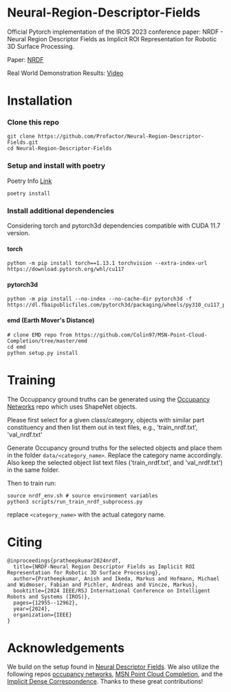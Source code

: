 # Neural-Region-Descriptor-Fields

Official Pytorch implementation of the IROS 2023 conference paper: NRDF - Neural Region Descriptor Fields as Implicit ROI Representation for Robotic 3D Surface Processing.

Paper: [NRDF](https://ieeexplore.ieee.org/document/10802862)

Real World Demonstration Results: [Video](https://www.youtube.com/watch?v=YiEGInDQT-o)


# Installation


### Clone this repo

```
git clone https://github.com/Profactor/Neural-Region-Descriptor-Fields.git
cd Neural-Region-Descriptor-Fields 
```

### Setup and install with poetry
Poetry Info [Link](https://python-poetry.org/docs/)
```
poetry install
```

### Install additional dependencies
Considering torch and pytorch3d dependencies compatible with CUDA 11.7 version.

#### torch
```
python -m pip install torch==1.13.1 torchvision --extra-index-url https://download.pytorch.org/whl/cu117
```

#### pytorch3d
```
python -m pip install --no-index --no-cache-dir pytorch3d -f https://dl.fbaipublicfiles.com/pytorch3d/packaging/wheels/py310_cu117_pyt1131/download.html
```
#### emd (Earth Mover's Distance)
```
# clone EMD repo from https://github.com/Colin97/MSN-Point-Cloud-Completion/tree/master/emd
cd emd
python setup.py install
```


# Training
The Occuppancy ground truths can be generated using the [Occupancy Networks](https://github.com/autonomousvision/occupancy_networks?tab=readme-ov-file#dataset) repo which uses ShapeNet objects.

Please first select for a given class/category, objects with similar part constituency and then list them out in text files, e.g., 'train_nrdf.txt', 'val_nrdf.txt'

Generate Occupancy ground truths for the selected objects and place them in the folder `data/<category_name>`. Replace the category name accordingly. Also keep the selected object list text files ('train_nrdf.txt', and 'val_nrdf.txt') in the same folder.

Then to train run:
```
source nrdf_env.sh # source environment variables
python3 scripts/run_train_nrdf_subprocess.py 

```
replace `<category_name>` with the actual category name.


# Citing
```
@inproceedings{pratheepkumar2024nrdf,
  title={NRDF-Neural Region Descriptor Fields as Implicit ROI Representation for Robotic 3D Surface Processing},
  author={Pratheepkumar, Anish and Ikeda, Markus and Hofmann, Michael and Widmoser, Fabian and Pichler, Andreas and Vincze, Markus},
  booktitle={2024 IEEE/RSJ International Conference on Intelligent Robots and Systems (IROS)},
  pages={12955--12962},
  year={2024},
  organization={IEEE}
}
```

# Acknowledgements
We build on the setup found in [Neural Descriptor Fields](https://github.com/anthonysimeonov/ndf_robot). We also utilize the following repos [occupancy networks](https://github.com/autonomousvision/occupancy_networks), [MSN Point Cloud Completion](https://github.com/Colin97/MSN-Point-Cloud-Completion.git), and the [Implicit Dense Correspondence](https://github.com/liufeng2915/Implicit_Dense_Correspondence). Thanks to these great contributions!

